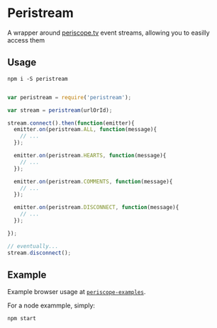 # Peristream

A wrapper around [periscope.tv](https://www.periscope.tv/) event streams, allowing you to easilly access them

## Usage

```shell
npm i -S peristream
```

```js

var peristream = require('peristream');

var stream = peristream(urlOrId);

stream.connect().then(function(emitter){
  emitter.on(peristream.ALL, function(message){
    // ...
  });

  emitter.on(peristream.HEARTS, function(message){
    // ...
  });

  emitter.on(peristream.COMMENTS, function(message){
    // ...
  });

  emitter.on(peristream.DISCONNECT, function(message){
    // ...
  });

});

// eventually...
stream.disconnect();
```

## Example

Example browser usage at [`periscope-examples`](https://github.com/ArnaudRinquin/peristream-examples).

For a node exammple, simply:

```shell
npm start
```
